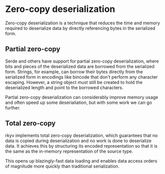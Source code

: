 # Zero-copy deserialization

Zero-copy deserialization is a technique that reduces the time and memory required to deserialize
data by directly referencing bytes in the serialized form.

## Partial zero-copy

Serde and others have support for partial zero-copy deserialization, where bits and pieces of the
deserialized data are borrowed from the serialized form. Strings, for example, can borrow their
bytes directly from the serialized form in encodings like bincode that don't perform any character
escaping. However, a string object must still be created to hold the deserialized length and point
to the borrowed characters.

Partial zero-copy deserialization can considerably improve memory usage and often speed up
some deserialiation, but with some work we can go further.

## Total zero-copy

rkyv implements total zero-copy deserialization, which guarantees that no data is copied during
deserialization and no work is done to deserialize data. It achieves this by structuring its encoded
representation so that it is the same as the in-memory representation of the source type.

This opens up blazingly-fast data loading and enables data access orders of magnitude more quickly
than traditional serialization.